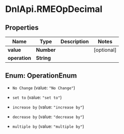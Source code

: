 # DnlApi.RMEOpDecimal

## Properties
Name | Type | Description | Notes
------------ | ------------- | ------------- | -------------
**value** | **Number** |  | [optional] 
**operation** | **String** |  | 


<a name="OperationEnum"></a>
## Enum: OperationEnum


* `No Change` (value: `"No Change"`)

* `set to` (value: `"set to"`)

* `increase by` (value: `"increase by"`)

* `decrease by` (value: `"decrease by"`)

* `multiple by` (value: `"multiple by"`)




